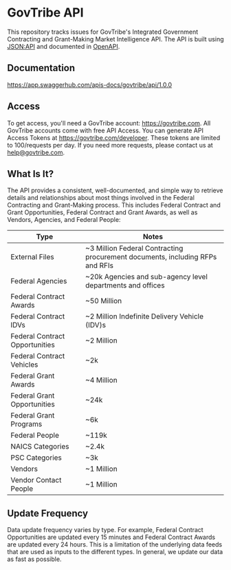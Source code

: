 # GovTribe API

This repository tracks issues for GovTribe's Integrated Government Contracting and Grant-Making Market Intelligence API. The API is built using [JSON:API](https://jsonapi.org/) and documented in [OpenAPI](https://github.com/OAI/OpenAPI-Specification/blob/master/versions/3.0.0.md).

## Documentation
https://app.swaggerhub.com/apis-docs/govtribe/api/1.0.0

## Access
To get access, you'll need a GovTribe account: https://govtribe.com. All GovTribe accounts come with free API Access. You can generate API Access Tokens at https://govtribe.com/developer.  These tokens are limited to 100/requests per day. If you need more requests, please contact us at help@govtribe.com.

## What Is It?
The API provides a consistent, well-documented, and simple way to retrieve details and relationships about most things involved in the Federal Contracting and Grant-Making process. This includes Federal Contract and Grant Opportunities, Federal Contract and Grant Awards, as well as Vendors, Agencies, and Federal People:

| Type                            | Notes                                                                                   |
| --------------------------------|-----------------------------------------------------------------------------------------|
| External Files                  | ~3 Million Federal Contracting procurement documents, including RFPs and RFIs|
| Federal Agencies                | ~20k Agencies and sub-agency level departments and offices|
| Federal Contract Awards         | ~50 Million|
| Federal Contract IDVs           | ~2 Million Indefinite Delivery Vehicle (IDV)s|
| Federal Contract Opportunities  | ~2 Million|
| Federal Contract Vehicles       | ~2k|
| Federal Grant Awards            | ~4 Million |
| Federal Grant Opportunities     | ~24k|
| Federal Grant Programs          | ~6k|
| Federal People                  | ~119k|
| NAICS Categories                | ~2.4k|
| PSC Categories                  | ~3k|
| Vendors                         | ~1 Million|
| Vendor Contact People           | ~1 Million|

## Update Frequency
Data update frequency varies by type. For example, Federal Contract Opportunities are updated every 15 minutes and Federal Contract Awards are updated every 24 hours. This is a limitation of the underlying data feeds that are used as inputs to the different types. In general, we update our data as fast as possible.
